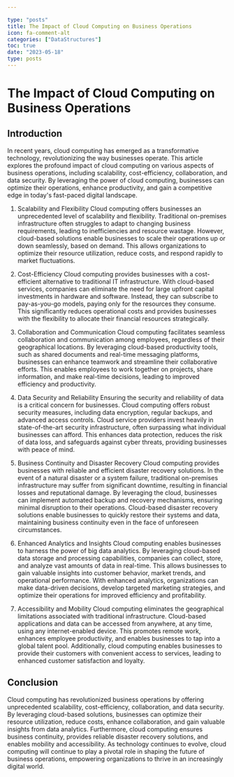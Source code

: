 ```yaml
---

type: "posts"
title: The Impact of Cloud Computing on Business Operations
icon: fa-comment-alt
categories: ["DataStructures"]
toc: true
date: "2023-05-18"
type: posts
---
```





# The Impact of Cloud Computing on Business Operations

## Introduction
In recent years, cloud computing has emerged as a transformative technology, revolutionizing the way businesses operate. This article explores the profound impact of cloud computing on various aspects of business operations, including scalability, cost-efficiency, collaboration, and data security. By leveraging the power of cloud computing, businesses can optimize their operations, enhance productivity, and gain a competitive edge in today's fast-paced digital landscape.

1. Scalability and Flexibility
Cloud computing offers businesses an unprecedented level of scalability and flexibility. Traditional on-premises infrastructure often struggles to adapt to changing business requirements, leading to inefficiencies and resource wastage. However, cloud-based solutions enable businesses to scale their operations up or down seamlessly, based on demand. This allows organizations to optimize their resource utilization, reduce costs, and respond rapidly to market fluctuations.

2. Cost-Efficiency
Cloud computing provides businesses with a cost-efficient alternative to traditional IT infrastructure. With cloud-based services, companies can eliminate the need for large upfront capital investments in hardware and software. Instead, they can subscribe to pay-as-you-go models, paying only for the resources they consume. This significantly reduces operational costs and provides businesses with the flexibility to allocate their financial resources strategically.

3. Collaboration and Communication
Cloud computing facilitates seamless collaboration and communication among employees, regardless of their geographical locations. By leveraging cloud-based productivity tools, such as shared documents and real-time messaging platforms, businesses can enhance teamwork and streamline their collaborative efforts. This enables employees to work together on projects, share information, and make real-time decisions, leading to improved efficiency and productivity.

4. Data Security and Reliability
Ensuring the security and reliability of data is a critical concern for businesses. Cloud computing offers robust security measures, including data encryption, regular backups, and advanced access controls. Cloud service providers invest heavily in state-of-the-art security infrastructure, often surpassing what individual businesses can afford. This enhances data protection, reduces the risk of data loss, and safeguards against cyber threats, providing businesses with peace of mind.

5. Business Continuity and Disaster Recovery
Cloud computing provides businesses with reliable and efficient disaster recovery solutions. In the event of a natural disaster or a system failure, traditional on-premises infrastructure may suffer from significant downtime, resulting in financial losses and reputational damage. By leveraging the cloud, businesses can implement automated backup and recovery mechanisms, ensuring minimal disruption to their operations. Cloud-based disaster recovery solutions enable businesses to quickly restore their systems and data, maintaining business continuity even in the face of unforeseen circumstances.

6. Enhanced Analytics and Insights
Cloud computing enables businesses to harness the power of big data analytics. By leveraging cloud-based data storage and processing capabilities, companies can collect, store, and analyze vast amounts of data in real-time. This allows businesses to gain valuable insights into customer behavior, market trends, and operational performance. With enhanced analytics, organizations can make data-driven decisions, develop targeted marketing strategies, and optimize their operations for improved efficiency and profitability.

7. Accessibility and Mobility
Cloud computing eliminates the geographical limitations associated with traditional infrastructure. Cloud-based applications and data can be accessed from anywhere, at any time, using any internet-enabled device. This promotes remote work, enhances employee productivity, and enables businesses to tap into a global talent pool. Additionally, cloud computing enables businesses to provide their customers with convenient access to services, leading to enhanced customer satisfaction and loyalty.

## Conclusion
Cloud computing has revolutionized business operations by offering unprecedented scalability, cost-efficiency, collaboration, and data security. By leveraging cloud-based solutions, businesses can optimize their resource utilization, reduce costs, enhance collaboration, and gain valuable insights from data analytics. Furthermore, cloud computing ensures business continuity, provides reliable disaster recovery solutions, and enables mobility and accessibility. As technology continues to evolve, cloud computing will continue to play a pivotal role in shaping the future of business operations, empowering organizations to thrive in an increasingly digital world.